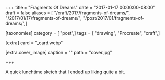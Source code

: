 +++
title = "Fragments Of Dreams"
date = "2017-01-17 00:00:00-08:00"
draft = false
aliases = [ "/craft/2017/fragments-of-dreams/", "/2017/01/17/fragments-of-dreams/", "/post/2017/01/fragments-of-dreams/",]

[taxonomies]
category = [ "post",]
tags = [ "drawing", "Procreate", "craft",]

[extra]
card = "_card.webp"

[extra.cover_image]
caption = ""
path = "cover.jpg"

+++

A quick lunchtime sketch that I ended up liking quite a bit.